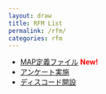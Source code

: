```yaml
---
layout: draw
title: RFM List
permalink: /rfm/
categories: rfm
---
```


+ [MAP定義ファイル](xml) **<font color="Red">New!</font>**<br/>
+ [アンケート実施](oq) <br/>
+ [ディスコード開設](odc) <br/>
